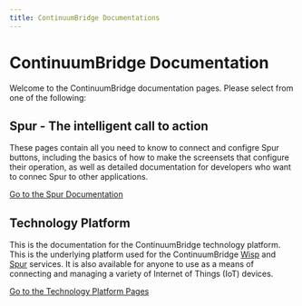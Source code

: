 ```yaml
---
title: ContinuumBridge Documentations
---
```

# ContinuumBridge Documentation

Welcome to the ContinuumBridge documentation pages. Please select from one of the following:

## Spur - The intelligent call to action
These pages contain all you need to know to connect and configre Spur buttons, including the basics of how to make the screensets that configure their operation, as well as detailed documentation for developers who want to connec Spur to other applications. 

[Go to the Spur Documentation](/spur/index.md)

## Technology Platform
This is the documentation for the ContinuumBridge technology platform. This is the underlying platform used for the ContinuumBridge [Wisp](http://www.wisp.site) and [Spur](http://www.spur.site) services. It is also available for anyone to use as a means of connecting and managing a variety of Internet of Things (IoT) devices. 

[Go to the Technology Platform Pages](/platform/getting_started.html)
